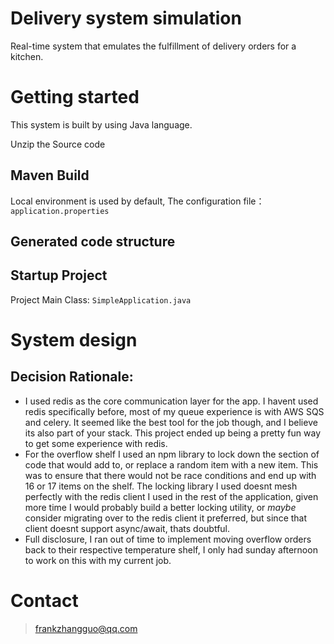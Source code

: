 # Delivery system simulation
Real-time system that emulates the fulfillment of delivery orders for a kitchen.

# Getting started
This system is built by using Java language. 

Unzip the Source code
## Maven Build
Local environment is used by default, The configuration file：`application.properties`


## Generated code structure

## Startup Project
Project Main Class: `SimpleApplication.java`

# System design

## Decision Rationale:

* I used redis as the core communication layer for the app. I havent used redis specifically before, most of my queue experience is with AWS SQS and celery. It seemed like the best tool for the job though, and I believe its also part of your stack. This project ended up being a pretty fun way to get some experience with redis.
* For the overflow shelf I used an npm library to lock down the section of code that would add to, or replace a random item with a new item. This was to ensure that there would not be race conditions and end up with 16 or 17 items on the shelf. The locking library I used doesnt mesh perfectly with the redis client I used in the rest of the application, given more time I would probably build a better locking utility, or _maybe_ consider migrating over to the redis client it preferred, but since that client doesnt support async/await, thats doubtful.
* Full disclosure, I ran out of time to implement moving overflow orders back to their respective temperature shelf, I only had sunday afternoon to work on this with my current job.


# Contact
> frankzhangguo@qq.com


